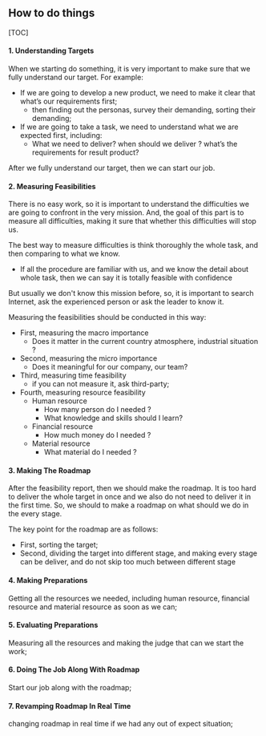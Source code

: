 ## How to do things

[TOC]

#### 1. Understanding Targets

When we starting do something, it is very important to make sure that we fully understand our target. For example:

- If we are going to develop a new product, we need to make it clear that what’s our requirements first;
    - then finding out the personas, survey their demanding, sorting their demanding;
- If we are going to take a task, we need to understand what we are expected first, including:
    - What we need to deliver? when should we deliver ? what’s the requirements for result product?

After we fully understand our target, then we can start our job.

#### 2. Measuring Feasibilities

There is no easy work, so it is important to understand the difficulties we are going to confront in the very mission. And, the goal of this part is to measure all difficulties, making it sure that whether this difficulties will stop us. 

The best way to measure difficulties is think thoroughly the whole task, and then comparing to what we know.

- If all the procedure are familiar with us, and we know the detail about whole task, then we can say it is totally feasible with confidence

But usually we don't know this mission before, so, it is important to search Internet, ask the experienced person or ask the leader to know it.

Measuring the feasibilities should be conducted in this way:

- First, measuring the macro importance
    - Does it matter in the current country atmosphere, industrial situation ?
- Second, measuring the micro importance
    - Does it meaningful for our company, our team?
- Third, measuring time feasibility
    - if you can not measure it, ask third-party;
- Fourth, measuring resource feasibility
    - Human resource
        - How many person do I needed ?
        - What knowledge and skills should I learn?
    - Financial resource
        - How much money do I needed ?
    - Material resource
        - What material do I needed ?

#### 3. Making The Roadmap

After the feasibility report, then we should make the roadmap. It is too hard to deliver the whole target in once and we also do not need to deliver it in the first time. So, we should to make a roadmap on what should we do in the every stage.

The key point for the roadmap are as follows:

- First, sorting the target;
- Second, dividing the target into different stage, and making every stage can be deliver, and do not skip too much between different stage

#### 4. Making Preparations

Getting all the resources we needed, including human resource, financial resource and material resource as soon as we can;

#### 5. Evaluating Preparations

Measuring all the resources and making the judge that can we start the work;

#### 6. Doing The Job Along With Roadmap

Start our job along with the roadmap;

#### 7. Revamping Roadmap In Real Time

changing roadmap in real time if we had any out of expect situation;